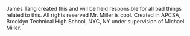 James Tang created this and will be held responsible for all bad things related to this.
All rights reserved
Mr. Miller is cool.
Created in APCSA, Brooklyn Technical High School, NYC, NY under supervision of Michael Miller.
